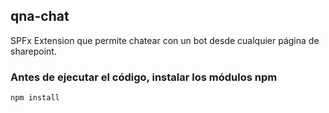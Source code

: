 ## qna-chat

SPFx Extension que permite chatear con un bot desde cualquier página de sharepoint.

### Antes de ejecutar el código, instalar los módulos npm

```bash
npm install
```


